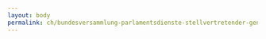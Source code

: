 ```yaml
---
layout: body
permalink: ch/bundesversammlung-parlamentsdienste-stellvertretender-generalsekretaer-internationale-beziehungen-und-sprachen/
---
```



